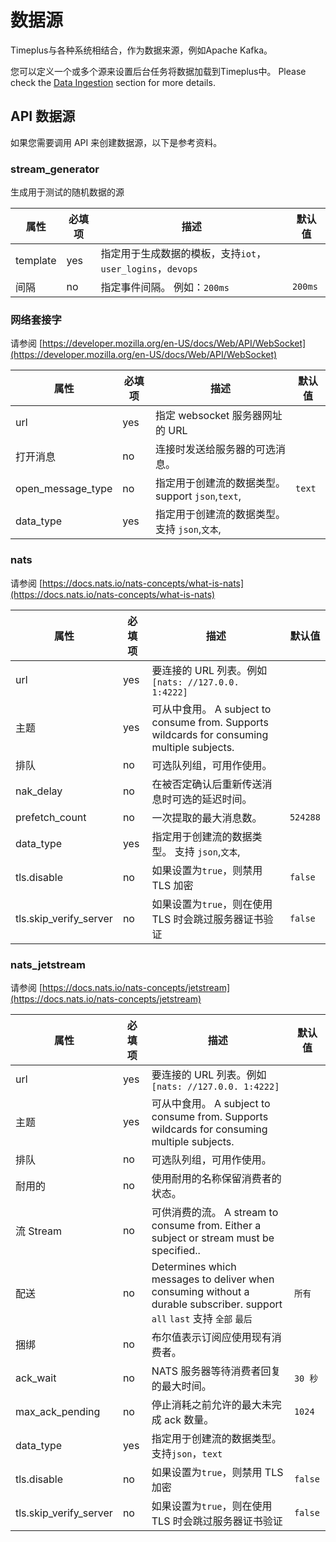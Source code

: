 # 数据源

Timeplus与各种系统相结合，作为数据来源，例如Apache Kafka。

您可以定义一个或多个源来设置后台任务将数据加载到Timeplus中。 Please check the [Data Ingestion](/ingestion) section for more details.


## API 数据源
如果您需要调用 API 来创建数据源，以下是参考资料。

### stream_generator

生成用于测试的随机数据的源

| 属性       | 必填项 | 描述                                         | 默认值     |
| -------- | --- | ------------------------------------------ | ------- |
| template | yes | 指定用于生成数据的模板，支持`iot`，`user_logins`，`devops` |         |
| 间隔       | no  | 指定事件间隔。 例如：`200ms`                         | `200ms` |


### 网络套接字

请参阅 [https://developer.mozilla.org/en-US/docs/Web/API/WebSocket](https://developer.mozilla.org/en-US/docs/Web/API/WebSocket)

| 属性                  | 必填项 | 描述                                    | 默认值    |
| ------------------- | --- | ------------------------------------- | ------ |
| url                 | yes | 指定 websocket 服务器网址的 URL               |        |
| 打开消息                | no  | 连接时发送给服务器的可选消息。                       |        |
| open_message_type | no  | 指定用于创建流的数据类型。  support `json`,`text`, | `text` |
| data_type           | yes | 指定用于创建流的数据类型。   支持 `json`,`文本`,       |        |

### nats

请参阅 [https://docs.nats.io/nats-concepts/what-is-nats](https://docs.nats.io/nats-concepts/what-is-nats)

| 属性                       | 必填项 | 描述                                                                                    | 默认值      |
| ------------------------ | --- | ------------------------------------------------------------------------------------- | -------- |
| url                      | yes | 要连接的 URL 列表。例如 `[nats: //127.0.0. 1:4222]`                                            |          |
| 主题                       | yes | 可从中食用。 A subject to consume from. Supports wildcards for consuming multiple subjects. |          |
| 排队                       | no  | 可选队列组，可用作使用。                                                                          |          |
| nak_delay                | no  | 在被否定确认后重新传送消息时可选的延迟时间。                                                                |          |
| prefetch_count           | no  | 一次提取的最大消息数。                                                                           | `524288` |
| data_type                | yes | 指定用于创建流的数据类型。   支持 `json`,`文本`,                                                       |          |
| tls.disable              | no  | 如果设置为`true`，则禁用 TLS 加密                                                                | `false`  |
| tls.skip_verify_server | no  | 如果设置为`true`，则在使用 TLS 时会跳过服务器证书验证                                                      | `false`  |

### nats_jetstream

请参阅 [https://docs.nats.io/nats-concepts/jetstream](https://docs.nats.io/nats-concepts/jetstream)

| 属性                       | 必填项 | 描述                                                                                                                  | 默认值     |
| ------------------------ | --- | ------------------------------------------------------------------------------------------------------------------- | ------- |
| url                      | yes | 要连接的 URL 列表。例如 `[nats: //127.0.0. 1:4222]`                                                                          |         |
| 主题                       | yes | 可从中食用。 A subject to consume from. Supports wildcards for consuming multiple subjects.                               |         |
| 排队                       | no  | 可选队列组，可用作使用。                                                                                                        |         |
| 耐用的                      | no  | 使用耐用的名称保留消费者的状态。                                                                                                    |         |
| 流 Stream                 | no  | 可供消费的流。 A stream to consume from. Either a subject or stream must be specified..                                    |         |
| 配送                       | no  | Determines which messages to deliver when consuming without a durable subscriber. support `all` `last` 支持 `全部` `最后` | `所有`    |
| 捆绑                       | no  | 布尔值表示订阅应使用现有消费者。                                                                                                    |         |
| ack_wait                 | no  | NATS 服务器等待消费者回复的最大时间。                                                                                               | `30 秒`  |
| max_ack_pending        | no  | 停止消耗之前允许的最大未完成 ack 数量。                                                                                              | `1024`  |
| data_type                | yes | 指定用于创建流的数据类型。   支持`json`，`text`                                                                                     |         |
| tls.disable              | no  | 如果设置为`true`，则禁用 TLS 加密                                                                                              | `false` |
| tls.skip_verify_server | no  | 如果设置为`true`，则在使用 TLS 时会跳过服务器证书验证                                                                                    | `false` |
